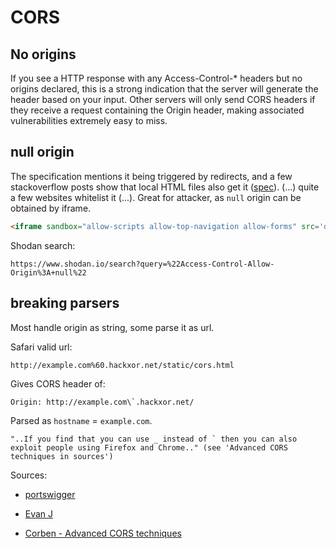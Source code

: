 # CORS



## No origins

If you see a HTTP response with any Access-Control-* headers but
 no origins declared, this is a strong indication that the server will 
generate the header based on your input. Other servers will only send 
CORS headers if they receive a request containing the Origin header, 
making associated vulnerabilities extremely easy to miss.

## null origin

The specification mentions it being triggered by redirects, and a few stackoverflow posts show that local HTML files also get it ([spec](https://www.w3.org/TR/cors/#access-control-allow-origin-response-header)). (...) quite a few websites whitelist it (...). Great for attacker, as `null` origin can be obtained by iframe.

```html
<iframe sandbox="allow-scripts allow-top-navigation allow-forms" src='data:text/html,<script>*cors stuff here*</script>’></iframe>
```

Shodan search:

`https://www.shodan.io/search?query=%22Access-Control-Allow-Origin%3A+null%22`



## breaking parsers

Most handle origin as string, some parse it as url.

Safari valid url:

`http://example.com%60.hackxor.net/static/cors.html`

Gives CORS header of:

    Origin: http://example.com\`.hackxor.net/

Parsed as `hostname` = `example.com`.



    "..If you find that you can use _ instead of ` then you can also exploit people using Firefox and Chrome.." (see 'Advanced CORS techniques in sources')





Sources:

- [portswigger](https://portswigger.net/research/exploiting-cors-misconfigurations-for-bitcoins-and-bounties)

- [Evan J](https://ejj.io/misconfigured-cors/)

- [Corben - Advanced CORS techniques](https://www.corben.io/advanced-cors-techniques/)


